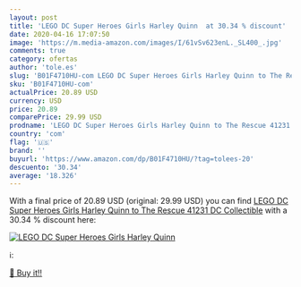 ```yaml
---
layout: post
title: 'LEGO DC Super Heroes Girls Harley Quinn  at 30.34 % discount'
date: 2020-04-16 17:07:50
image: 'https://m.media-amazon.com/images/I/61vSv623enL._SL400_.jpg'
comments: true
category: ofertas
author: 'tole.es'
slug: 'B01F4710HU-com LEGO DC Super Heroes Girls Harley Quinn to The Rescue...'
sku: 'B01F4710HU-com'
actualPrice: 20.89 USD
currency: USD
price: 20.89
comparePrice: 29.99 USD
prodname: 'LEGO DC Super Heroes Girls Harley Quinn to The Rescue 41231 DC Collectible'
country: 'com'
flag: '🇺🇸'
brand: ''
buyurl: 'https://www.amazon.com/dp/B01F4710HU/?tag=tolees-20'
descuento: '30.34'
average: '18.326'
---
```


With a final price of 20.89 USD (original: 29.99 USD) you can find [LEGO DC Super Heroes Girls Harley Quinn to The Rescue 41231 DC Collectible](https://www.amazon.com/dp/B01F4710HU/?tag=tolees-20) with a  30.34 % discount here:

[![LEGO DC Super Heroes Girls Harley Quinn ](https://m.media-amazon.com/images/I/61vSv623enL._SL400_.jpg)](https://www.amazon.com/dp/B01F4710HU/?tag=tolees-20)

ℹ️:


[🛒 Buy it!!](https://www.amazon.com/dp/B01F4710HU/?tag=tolees-20)
